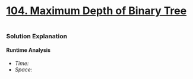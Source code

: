 # [104. Maximum Depth of Binary Tree](https://leetcode.com/problems/maximum-depth-of-binary-tree/)

```python

```

### Solution Explanation 

#### Runtime Analysis  
- *Time:*
- *Space:*